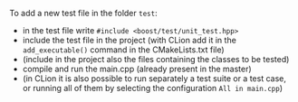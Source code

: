 To add a new test file in the folder `test`:
- in the test file write `#include <boost/test/unit_test.hpp>`
- include the test file in the project (with CLion add it in the `add_executable()` command in the CMakeLists.txt file)
- (include in the project also the files containing the classes to be tested)
- compile and run the main.cpp (already present in the master)
- (in CLion it is also possible to run separately a test suite or a test case, or running all of them by selecting the configuration `All in main.cpp`)